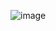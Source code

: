 ![image](https://user-images.githubusercontent.com/92637789/209628528-4ff41023-0332-4c79-818a-6dda68ee1630.png)
